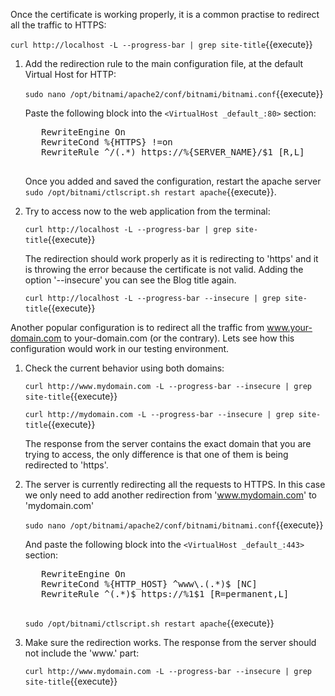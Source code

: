 Once the certificate is working properly, it is a common practise to redirect all the traffic to HTTPS:

`curl http://localhost -L --progress-bar | grep site-title`{{execute}}

1. Add the redirection rule to the main configuration file, at the default Virtual Host for HTTP:

    `sudo nano /opt/bitnami/apache2/conf/bitnami/bitnami.conf`{{execute}}
    
    Paste the following block into the `<VirtualHost _default_:80>` section:
    
    <pre class="file" data-target="clipboard">
      RewriteEngine On
      RewriteCond %{HTTPS} !=on
      RewriteRule ^/(.*) https://%{SERVER_NAME}/$1 [R,L]
    </pre>

    Once you added and saved the configuration, restart the apache server `sudo /opt/bitnami/ctlscript.sh restart apache`{{execute}}.
    
2. Try to access now to the web application from the terminal:

    `curl http://localhost -L --progress-bar | grep site-title`{{execute}}
    
    The redirection should work properly as it is redirecting to 'https' and it is throwing the error because the certificate is not valid. Adding the option '--insecure' you can see the Blog title again.
    
    `curl http://localhost -L --progress-bar --insecure | grep site-title`{{execute}}

Another popular configuration is to redirect all the traffic from www.your-domain.com to your-domain.com (or the contrary). Lets see how this configuration would work in our testing environment.

1. Check the current behavior using both domains:
    
    `curl http://www.mydomain.com -L --progress-bar --insecure | grep site-title`{{execute}}

    `curl http://mydomain.com -L --progress-bar --insecure | grep site-title`{{execute}}
    
    The response from the server contains the exact domain that you are trying to access, the only difference is that one of them is being redirected to 'https'.
    
2. The server is currently redirecting all the requests to HTTPS. In this case we only need to add another redirection from 'www.mydomain.com' to 'mydomain.com'

    `sudo nano /opt/bitnami/apache2/conf/bitnami/bitnami.conf`{{execute}}

    And paste the following block into the `<VirtualHost _default_:443>` section:

    <pre class="file" data-target="clipboard">
      RewriteEngine On
      RewriteCond %{HTTP_HOST} ^www\.(.*)$ [NC]
      RewriteRule ^(.*)$ https://%1$1 [R=permanent,L]
    </pre>
    
    `sudo /opt/bitnami/ctlscript.sh restart apache`{{execute}}
    
3. Make sure the redirection works. The response from the server should not include the 'www.' part:

    `curl http://www.mydomain.com -L --progress-bar --insecure | grep site-title`{{execute}}
    
